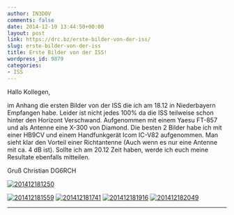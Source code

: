 ```yaml
---
author: IN3DOV
comments: false
date: 2014-12-19 13:44:50+00:00
layout: post
link: https://drc.bz/erste-bilder-von-der-iss/
slug: erste-bilder-von-der-iss
title: Erste Bilder von der ISS!
wordpress_id: 9879
categories:
- ISS
---
```


Hallo Kollegen,

im Anhang die ersten Bilder von der ISS die ich am 18.12 in Niederbayern Empfangen habe. Leider ist nicht jedes 100% da die ISS teilweise schon hinter den Horizont Verschwand. Aufgenommen mit einem Yaesu FT-857 und als Antenne eine X-300 von Diamond.
Die besten 2 Bilder habe ich mit einer HB9CV und einem Handfunkgerät Icom IC-V82 aufgenommen.
Man sieht klar den Vorteil einer Richtantenne (Auch wenn es nur eine Antenne mit ca. 4 dB ist).
Sollte ich am 20.12 Zeit haben, werde ich euch meine Resultate ebenfalls mitteilen.

Gruß
Christian
DG6RCH



[![201412181250](https://drc.bz/wp-content/uploads/2014/12/201412181250.jpg)](https://drc.bz/wp-content/uploads/2014/12/201412181250.jpg)

[![201412181559](https://drc.bz/wp-content/uploads/2014/12/201412181559.jpg)](https://drc.bz/wp-content/uploads/2014/12/201412181559.jpg) [![201412181741](https://drc.bz/wp-content/uploads/2014/12/201412181741.jpg)](https://drc.bz/wp-content/uploads/2014/12/201412181741.jpg) [![201412181916](https://drc.bz/wp-content/uploads/2014/12/201412181916.jpg)](https://drc.bz/wp-content/uploads/2014/12/201412181916.jpg) [![201412182049](https://drc.bz/wp-content/uploads/2014/12/201412182049.jpg)](https://drc.bz/wp-content/uploads/2014/12/201412182049.jpg)







****
